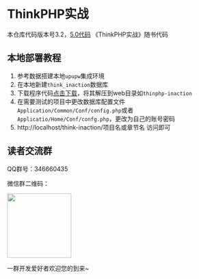# ThinkPHP实战
本仓库代码版本号3.2，[5.0代码](https://github.com/thinkphp5-inaction) 
《ThinkPHP实战》随书代码
## 本地部署教程
1. 参考数据搭建本地`upupw`集成环境
2. 在本地新建`think_inaction`数据库
3. 下载程序代码[点击下载](https://github.com/xialeistudio/thinkphp-inaction/archive/master.zip)，将其解压到web目录如`thinphp-inaction`
4. 在需要测试的项目中更改数据库配置文件`Application/Common/Conf/config.php`或者`Applicatio/Home/Conf/confg.php`，更改为自己的账号密码
5. http://localhost/think-inaction/项目名或章节名 访问即可

## 读者交流群

QQ群号：346660435

微信群二维码：

<img src="https://static.ddhigh.com/paycode/20190712182221.jpg" width="150" height="150"/>

一群开发爱好者欢迎您的到来~
